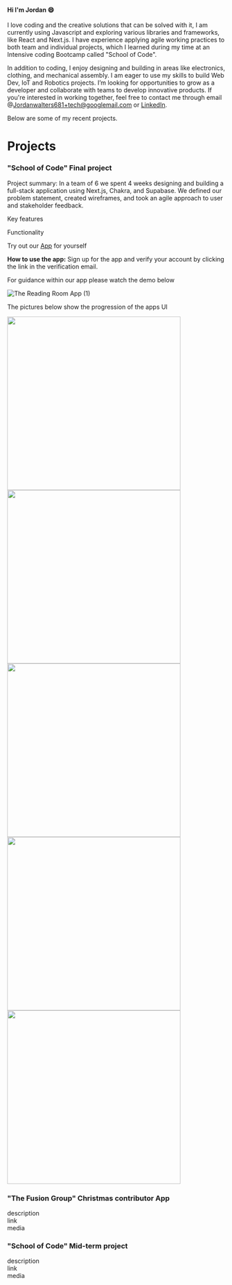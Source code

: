 #### Hi I'm Jordan 😄
I love coding and the creative solutions that can be solved with it, I am currently using Javascript and exploring various libraries and frameworks, like React and Next.js. I have experience applying agile working practices to both team and individual projects, which I learned during my time at an Intensive coding Bootcamp called "School of Code".

In addition to coding, I enjoy designing and building in areas like electronics, clothing, and mechanical assembly. I am eager to use my skills to build Web Dev, IoT and Robotics projects. I’m looking for opportunities to grow as a developer and collaborate with teams to develop innovative products. If you're interested in working together, feel free to contact me through email @Jordanwalters681+tech@googlemail.com or [LinkedIn](https://www.linkedin.com/in/jordan-w-66aa96151/).

Below are some of my recent projects.

# Projects
### "School of Code" Final project <br>
Project summary: In a team of 6 we spent 4 weeks designing and building a full-stack application 
using Next.js, Chakra, and Supabase. We defined our problem statement, created wireframes, and took an agile approach to user and stakeholder feedback.

Key features

Functionality

Try out our [App](https://reading-room-app.vercel.app/) for yourself

<b>How to use the app:</b> Sign up for the app and verify your account by clicking the link in the verification email.

For guidance within our app please watch the demo below


![The Reading Room App (1)](https://github.com/Jordan-Walters-23/Jordan-Walters-23/assets/128825567/4106ddaa-7849-433f-a83d-cdb4964a40d5)

The pictures below show the progression of the apps UI

<img src="https://github.com/Jordan-Walters-23/Jordan-Walters-23/assets/128825567/973ac8b1-b211-4fa6-94b8-b444d0602a1b" height="400">
<img src="https://github.com/Jordan-Walters-23/Jordan-Walters-23/assets/128825567/c66294b3-fbfb-44ac-994d-afb418cbe6fa" height="400">
<img src="https://github.com/Jordan-Walters-23/Jordan-Walters-23/assets/128825567/7569bfe9-3fe6-4e1a-b18f-149cd90db3f3" height="400">
<img src="https://github.com/Jordan-Walters-23/Jordan-Walters-23/assets/128825567/46fe2a7d-f113-4d74-bc36-def551eca4e5" height="400">
<img src="https://github.com/Jordan-Walters-23/Jordan-Walters-23/assets/128825567/81b0b908-0810-47d5-af63-664476ed34cf" height="400">



### "The Fusion Group" Christmas contributor App
description <br>
link <br>
media <br>

### "School of Code" Mid-term project
description <br>
link <br>
media <br>

<!--
**Jordan-Walters-23/Jordan-Walters-23** is a ✨ _special_ ✨ repository because its `README.md` (this file) appears on your GitHub profile.

Here are some ideas to get you started:

- 🔭 I’m currently working on ...
- 🌱 I’m currently learning ...
- 👯 I’m looking to collaborate on ...
- 🤔 I’m looking for help with ...
- 💬 Ask me about ...
- 📫 How to reach me: ...
- 😄 Pronouns: ...
- ⚡ Fun fact: ...
-->
